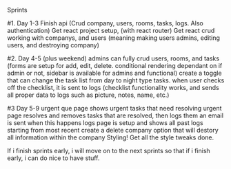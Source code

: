 Sprints

#1. Day 1-3 Finish api (Crud company, users, rooms, tasks, logs. Also authentication) Get react project setup, (with react router) Get react crud working with companys, and users (meaning making users admins, editing users, and destroying company)

#2. Day 4-5 (plus weekend) admins can fully crud users, rooms, and tasks (forms are setup for add, edit, delete. conditional rendering dependant on if admin or not, sidebar is available for admins and functional) create a toggle that can change the task list from day to night type tasks. when user checks off the checklist, it is sent to logs (checklist functionality works, and sends all proper data to logs such as picture, notes, name, etc.)

#3 Day 5-9 urgent que page shows urgent tasks that need resolving urgent page resolves and removes tasks that are resolved, then logs them an email is sent when this happens logs page is setup and shows all past logs starting from most recent create a delete company option that will destory all information within the company
Styling! Get all the style tweaks done.

If i finish sprints early, i will move on to the next sprints so that if i finish early, i can do nice to have stuff.
